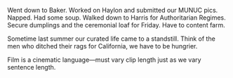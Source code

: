 Went down to Baker. Worked on Haylon and submitted our MUNUC pics. Napped. Had some soup. Walked down to Harris for Authoritarian Regimes. Secure dumplings and the ceremonial loaf for Friday. Have to content farm. 

Sometime last summer our curated life came to a standstill. Think of the men who ditched their rags for California, we have to be hungrier. 

Film is a cinematic language—must vary clip length just as we vary sentence length.